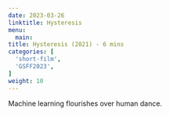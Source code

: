 ```yaml
---
date: 2023-03-26
linktitle: Hysteresis
menu:
  main:
title: Hysteresis (2021) - 6 mins
categories: [
  'short-film',
  'GSFF2023',
]
weight: 10
---
```


Machine learning flourishes over human dance.

